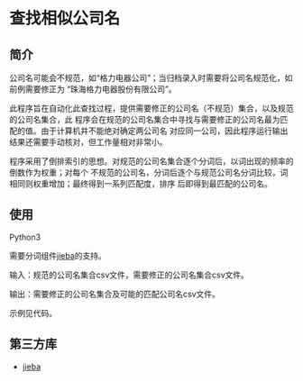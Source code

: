 # 查找相似公司名

## 简介
公司名可能会不规范，如“格力电器公司”；当归档录入时需要将公司名规范化，如前例需要修正为
“珠海格力电器股份有限公司”。

此程序旨在自动化此查找过程，提供需要修正的公司名（不规范）集合，以及规范的公司名集合，此
程序会在规范的公司名集合中寻找与需要修正的公司名最为匹配的值。由于计算机并不能绝对确定两公司名
对应同一公司，因此程序运行输出结果还需要手动核对，但工作量相对非常小。

程序采用了倒排索引的思想。对规范的公司名集合逐个分词后，以词出现的频率的倒数作为权重；对每个
不规范的公司名，分词后逐个与规范公司名分词比较，词相同则权重增加；最终得到一系列匹配度，排序
后即得到最匹配的公司名。

## 使用
Python3

需要分词组件[jieba][jieba]的支持。

输入：规范的公司名集合csv文件，需要修正的公司名集合csv文件。

输出：需要修正的公司名集合及可能的匹配公司名csv文件。

示例见代码。

## 第三方库
- [jieba][jieba]

[jieba]:https://github.com/fxsjy/jieba
